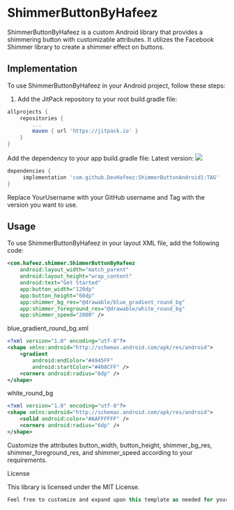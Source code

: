 # ShimmerButtonByHafeez

ShimmerButtonByHafeez is a custom Android library that provides a shimmering button with customizable attributes. It utilizes the Facebook Shimmer library to create a shimmer effect on buttons.

## Implementation

To use ShimmerButtonByHafeez in your Android project, follow these steps:

1. Add the JitPack repository to your root build.gradle file:

```groovy
allprojects {
    repositories {
        ...
        maven { url 'https://jitpack.io' }
    }
}
```
Add the dependency to your app build.gradle file:
Latest version: [![](https://jitpack.io/v/DevHafeez/ShimmerButtonAndroid1.svg)](https://jitpack.io/#DevHafeez/ShimmerButtonAndroid1)
```groovy
dependencies {
     implementation 'com.github.DevHafeez:ShimmerButtonAndroid1:TAG'
}
```
Replace YourUsername with your GitHub username and Tag with the version you want to use.

## Usage

To use ShimmerButtonByHafeez in your layout XML file, add the following code:

```xml
<com.hafeez.shimmer.ShimmerButtonByHafeez
    android:layout_width="match_parent"
    android:layout_height="wrap_content"
    android:text="Get Started"
    app:button_width="120dp"
    app:button_height="60dp"
    app:shimmer_bg_res="@drawable/blue_gradient_round_bg"
    app:shimmer_foreground_res="@drawable/white_round_bg"
    app:shimmer_speed="2000" />
```

blue_gradient_round_bg.xml

```xml
<?xml version="1.0" encoding="utf-8"?>
<shape xmlns:android="http://schemas.android.com/apk/res/android">
    <gradient
        android:endColor="#4945FF"
        android:startColor="#408CFF" />
    <corners android:radius="6dp" />
</shape>
```

white_round_bg

```xml
<?xml version="1.0" encoding="utf-8"?>
<shape xmlns:android="http://schemas.android.com/apk/res/android">
    <solid android:color="#AAFFFFFF" />
    <corners android:radius="6dp" />
</shape>
```
Customize the attributes button_width, button_height, shimmer_bg_res, shimmer_foreground_res, and shimmer_speed according to your requirements.

License

This library is licensed under the MIT License.

```groovy
Feel free to customize and expand upon this template as needed for your specific library. You can add more sections such as "Features", "Contributing", or "Acknowledgements" if desired. Additionally, you can include images or GIFs to showcase your library in action.
```




